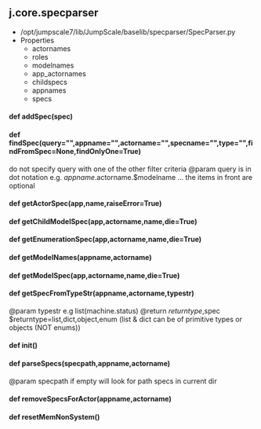 ## j.core.specparser

- /opt/jumpscale7/lib/JumpScale/baselib/specparser/SpecParser.py
- Properties
    - actornames
    - roles
    - modelnames
    - app_actornames
    - childspecs
    - appnames
    - specs

#### def addSpec(spec) 

#### def findSpec(query="",appname="",actorname="",specname="",type="",findFromSpec=None,findOnlyOne=True) 

do not specify query with one of the other filter criteria
@param query is in dot notation e.g. $appname.$actorname.$modelname ... the items in front are optional

#### def getActorSpec(app,name,raiseError=True) 

#### def getChildModelSpec(app,actorname,name,die=True) 

#### def getEnumerationSpec(app,actorname,name,die=True) 

#### def getModelNames(appname,actorname) 

#### def getModelSpec(app,actorname,name,die=True) 

#### def getSpecFromTypeStr(appname,actorname,typestr) 

@param typestr e.g list(machine.status)
@return $returntype,$spec  $returntype=list,dict,object,enum (list & dict can be of primitive types or objects (NOT enums))

#### def init() 

#### def parseSpecs(specpath,appname,actorname) 

@param specpath if empty will look for path specs in current dir

#### def removeSpecsForActor(appname,actorname) 

#### def resetMemNonSystem() 

